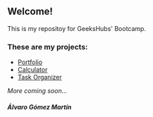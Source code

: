 ## Welcome!

This is my repositoy for GeeksHubs' Bootcamp.

### These are my projects:

- [Portfolio](https://alvgom97.github.io/Portfolio/)
- [Calculator](https://alvgom97.github.io/Calculator/)
- [Task Organizer](https://alvgom97.github.io/Organizer/)

_More coming soon..._

##### Álvaro Gómez Martín
